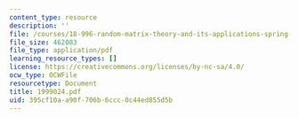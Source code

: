 ```yaml
---
content_type: resource
description: ''
file: /courses/18-996-random-matrix-theory-and-its-applications-spring-2004/395cf10aa90f706b6ccc0c44ed855d5b_1999024.pdf
file_size: 462083
file_type: application/pdf
learning_resource_types: []
license: https://creativecommons.org/licenses/by-nc-sa/4.0/
ocw_type: OCWFile
resourcetype: Document
title: 1999024.pdf
uid: 395cf10a-a90f-706b-6ccc-0c44ed855d5b
---
```

